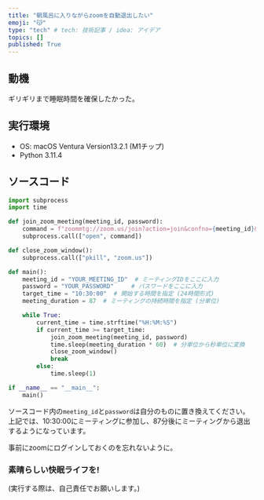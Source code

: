 ```yaml
---
title: "朝風呂に入りながらzoomを自動退出したい"
emoji: "😽"
type: "tech" # tech: 技術記事 / idea: アイデア
topics: []
published: True
---
```


## 動機

ギリギリまで睡眠時間を確保したかった。


## 実行環境
- OS: macOS Ventura Version13.2.1 (M1チップ)
- Python 3.11.4

## ソースコード

```python
import subprocess
import time

def join_zoom_meeting(meeting_id, password):
    command = f"zoommtg://zoom.us/join?action=join&confno={meeting_id}&pwd={password}"
    subprocess.call(["open", command])

def close_zoom_window():
    subprocess.call(["pkill", "zoom.us"])

def main():
    meeting_id = "YOUR_MEETING_ID"  # ミーティングIDをここに入力
    password = "YOUR_PASSWORD"     # パスワードをここに入力
    target_time = "10:30:00"  # 開始する時間を指定 (24時間形式)
    meeting_duration = 87  # ミーティングの持続時間を指定 (分単位)

    while True:
        current_time = time.strftime("%H:%M:%S")
        if current_time >= target_time:
            join_zoom_meeting(meeting_id, password)
            time.sleep(meeting_duration * 60)  # 分単位から秒単位に変換
            close_zoom_window()
            break
        else:
            time.sleep(1)

if __name__ == "__main__":
    main()
```
ソースコード内の`meeting_id`と`password`は自分のものに置き換えてください。
上記では、10:30:00にミーティングに参加し、87分後にミーティングから退出するようになっています。

事前にzoomにログインしておくのを忘れないように。

### 素晴らしい快眠ライフを!

(実行する際は、自己責任でお願いします。)